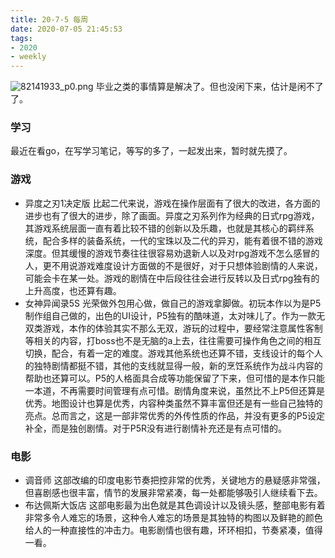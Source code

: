 ```yaml
---
title: 20-7-5 每周
date: 2020-07-05 21:45:53
tags:
- 2020
- weekly
---
```

![82141933_p0.png](https://i.loli.net/2020/07/05/VrfDKEaJMmwR3j6.png)
毕业之类的事情算是解决了。但也没闲下来，估计是闲不了了。
<!-- more-->
### 学习
最近在看go，在写学习笔记，等写的多了，一起发出来，暂时就先摸了。

### 游戏
- 异度之刃1决定版 比起二代来说，游戏在操作层面有了很大的改进，各方面的进步也有了很大的进步，除了画面。异度之刃系列作为经典的日式rpg游戏，其游戏系统层面一直有着比较不错的创新以及乐趣，也就是其核心的羁绊系统，配合多样的装备系统，一代的宝珠以及二代的异刃，能有着很不错的游戏深度。但其缓慢的游戏节奏往往很容易劝退新人以及对rpg游戏不怎么感冒的人，更不用说游戏难度设计方面做的不是很好，对于只想体验剧情的人来说，可能会卡在某一处。游戏的剧情在中后段往往会进行反转以及日式rpg独有的上升高度，也还算有趣。
- 女神异闻录5S 光荣做外包用心做，做自己的游戏拿脚做。初玩本作以为是P5制作组自己做的，出色的UI设计，P5独有的酷味道，太对味儿了。作为一款无双类游戏，本作的体验其实不那么无双，游玩的过程中，要经常注意属性客制等相关的内容，打boss也不是无脑的a上去，往往需要可操作角色之间的相互切换，配合，有着一定的难度。游戏其他系统也还算不错，支线设计的每个人的独特剧情都挺不错，其他的支线就显得一般，新的烹饪系统作为战斗内容的帮助也还算可以。P5的人格面具合成等功能保留了下来，但可惜的是本作只能一本道，不再需要时间管理有点可惜。剧情角度来说，虽然比不上P5但还算是优秀。地图设计也算是优秀，内容种类虽然不算丰富但还是有一些自己独特的亮点。总而言之，这是一部非常优秀的外传性质的作品，并没有更多的P5设定补全，而是独创剧情。对于P5R没有进行剧情补充还是有点可惜的。

### 电影
- 调音师 这部改编的印度电影节奏把控非常的优秀，关键地方的悬疑感非常强，但喜剧感也很丰富，情节的发展非常紧凑，每一处都能够吸引人继续看下去。
- 布达佩斯大饭店 这部电影最为出色就是其色调设计以及镜头感，整部电影有着非常多令人难忘的场景，这种令人难忘的场景是其独特的构图以及鲜艳的颜色给人的一种直接性的冲击力。电影剧情也很有趣，环环相扣，节奏紧凑，值得一看。

